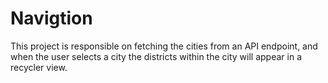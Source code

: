 # Navigtion
This project is responsible on fetching the cities from an API endpoint, and when the user selects a city the districts within the city will appear in a recycler view.
